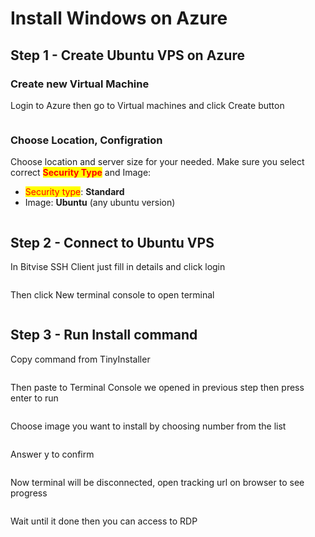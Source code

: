 # Install Windows on Azure

## Step 1 - Create Ubuntu VPS on Azure

### Create new Virtual Machine

Login to Azure then go to Virtual machines and click Create button

<figure><img src="../.gitbook/assets/image (15).png" alt=""><figcaption></figcaption></figure>

### Choose Location, Configration

Choose location and server size for your needed. Make sure you select correct <mark style="color:red;">**Security Type**</mark> and Image:

* <mark style="color:red;">Security type</mark>: **Standard**
* Image: **Ubuntu** (any ubuntu version)

<figure><img src="../.gitbook/assets/image (35).png" alt=""><figcaption></figcaption></figure>

## Step 2 - Connect to Ubuntu VPS

In Bitvise SSH Client just fill in details and click login

<figure><img src="../.gitbook/assets/image (9).png" alt=""><figcaption></figcaption></figure>

Then click New terminal console to open terminal

<figure><img src="../.gitbook/assets/image (6).png" alt=""><figcaption></figcaption></figure>

## Step 3 - Run Install command

Copy command from TinyInstaller

<figure><img src="../.gitbook/assets/image (17).png" alt=""><figcaption></figcaption></figure>

Then paste to Terminal Console we opened in previous step then press enter to run

<figure><img src="../.gitbook/assets/image (2) (1).png" alt=""><figcaption></figcaption></figure>

Choose image you want to install by choosing number from the list

<figure><img src="../.gitbook/assets/image (8).png" alt=""><figcaption></figcaption></figure>

Answer y to confirm

<figure><img src="../.gitbook/assets/image (18).png" alt=""><figcaption></figcaption></figure>

Now terminal will be disconnected, open tracking url on browser to see progress

<figure><img src="../.gitbook/assets/image (24).png" alt=""><figcaption></figcaption></figure>

Wait until it done then you can access to RDP

<figure><img src="../.gitbook/assets/image (33).png" alt=""><figcaption></figcaption></figure>

<figure><img src="../.gitbook/assets/image (26).png" alt=""><figcaption></figcaption></figure>
